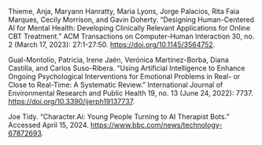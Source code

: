 Thieme, Anja, Maryann Hanratty, Maria Lyons, Jorge Palacios, Rita Faia Marques, Cecily Morrison, and Gavin Doherty. “Designing Human-Centered AI for Mental Health: Developing Clinically Relevant Applications for Online CBT Treatment.” ACM Transactions on Computer-Human Interaction 30, no. 2 (March 17, 2023): 27:1-27:50. https://doi.org/10.1145/3564752.

Gual-Montolio, Patricia, Irene Jaén, Verónica Martínez-Borba, Diana Castilla, and Carlos Suso-Ribera. “Using Artificial Intelligence to Enhance Ongoing Psychological Interventions for Emotional Problems in Real- or Close to Real-Time: A Systematic Review.” International Journal of Environmental Research and Public Health 19, no. 13 (June 24, 2022): 7737. https://doi.org/10.3390/ijerph19137737.

Joe Tidy. “Character.Ai: Young People Turning to AI Therapist Bots.” Accessed April 15, 2024. https://www.bbc.com/news/technology-67872693.
